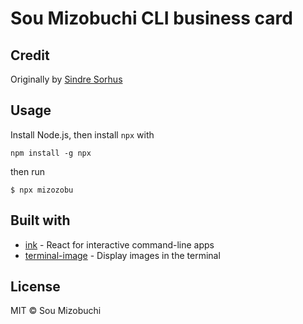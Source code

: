 # Sou Mizobuchi CLI business card

## Credit

Originally by [Sindre Sorhus](https://github.com/sindresorhus/sindresorhus/)


## Usage

Install Node.js, then install `npx` with
```
npm install -g npx
```
then run
```
$ npx mizozobu
```


## Built with

- [ink](https://github.com/vadimdemedes/ink) - React for interactive command-line apps
- [terminal-image](https://github.com/sindresorhus/terminal-image) - Display images in the terminal


## License

MIT © Sou Mizobuchi

